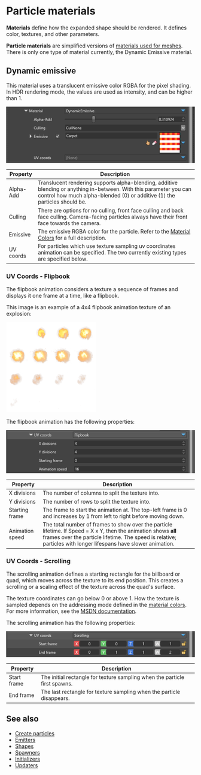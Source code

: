 # Particle materials

**Materials** define how the expanded shape should be rendered. It defines color, textures, and other parameters.

**Particle materials** are simplified versions of [materials used for meshes](../graphics/materials/index.md). There is only one type of material currently, the Dynamic Emissive material.

## Dynamic emissive

This material uses a translucent emissive color RGBA for the pixel shading. In HDR rendering mode, the values are used as intensity, and can be higher than 1.

![media/particles-reference-materials-1.png](media/particles-reference-materials-1.png)

| Property            | Description                                                                                                     |
|---------------------|-----------------------------------------------------------------------------------------------------------------|
| Alpha-Add           | Translucent rendering supports alpha-blending, additive blending or anything in-between. With this parameter you can control how much alpha-blended (0) or additive (1) the particles should be.         |
| Culling             | There are options for no culling, front face culling and back face culling. Camera-facing particles always have their front face towards the camera.                                         |
| Emissive            | The emissive RGBA color for the particle. Refer to the [Material Colors](../graphics/materials/material-colors.md) for a full description.       |
| UV coords           | For particles which use texture sampling uv coordinates animation can be specified. The two currently existing types are specified below.                                                           |
### UV Coords - Flipbook

The flipbook animation considers a texture a sequence of frames and displays it one frame at a time, like a flipbook.

This image is an example of a 4x4 flipbook animation texture of an explosion:

![media/particles-reference-materials-4.png](media/particles-reference-materials-4.png)

The flipbook animation has the following properties:

![media/particles-reference-materials-2.png](media/particles-reference-materials-2.png)

| Property            | Description                                                                                                     |
|---------------------|-----------------------------------------------------------------------------------------------------------------|
| X divisions         | The number of columns to split the texture into.                                                                |
| Y divisions         | The number of rows to split the texture into.                                                                   |
| Starting frame      | The frame to start the animation at. The top-left frame is 0 and increases by 1 from left to right before moving down.|
| Animation speed     | The total number of frames to show over the particle lifetime. If Speed = X x Y, then the animation shows **all** frames over the particle lifetime. The speed is relative; particles with longer lifespans have slower animation. |

### UV Coords - Scrolling

The scrolling animation defines a starting rectangle for the billboard or quad, which moves across the texture to its end position. This creates a scrolling or a scaling effect of the texture across the quad's surface.

The texture coordinates can go below 0 or above 1. How the texture is sampled depends on the addressing mode defined in the [material colors](../graphics/materials/material-colors.md). For more information, see the [MSDN documentation](http://tinyurl.com/TextureAddressingModes).

The scrolling animation has the following properties:

![media/particles-reference-materials-3.png](media/particles-reference-materials-3.png)

| Property            | Description                                                                                                     |
|---------------------|-----------------------------------------------------------------------------------------------------------------|
| Start frame         | The initial rectangle for texture sampling when the particle first spawns.                                  |
| End frame           | The last rectangle for texture sampling when the particle disappears.                                           |

## See also

* [Create particles](create-particles.md)
* [Emitters](emitters.md)
* [Shapes](shapes.md)
* [Spawners](spawners.md)
* [Initializers](initializers.md)
* [Updaters](updaters.md)